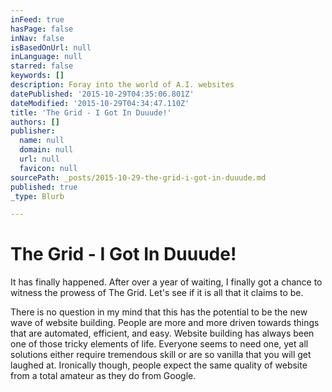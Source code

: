 ```yaml
---
inFeed: true
hasPage: false
inNav: false
isBasedOnUrl: null
inLanguage: null
starred: false
keywords: []
description: Foray into the world of A.I. websites
datePublished: '2015-10-29T04:35:06.801Z'
dateModified: '2015-10-29T04:34:47.110Z'
title: 'The Grid - I Got In Duuude!'
authors: []
publisher:
  name: null
  domain: null
  url: null
  favicon: null
sourcePath: _posts/2015-10-29-the-grid-i-got-in-duuude.md
published: true
_type: Blurb

---
```

# The Grid - I Got In Duuude!

It has finally happened. After over a year of waiting, I finally got a chance to witness the prowess of The Grid. Let's see if it is all that it claims to be. 

There is no question in my mind that this has the potential to be the new wave of website building. People are more and more driven towards things that are automated, efficient, and easy. Website building has always been one of those tricky elements of life. Everyone seems to need one, yet all solutions either require tremendous skill or are so vanilla that you will get laughed at. Ironically though, people expect the same quality of website from a total amateur as they do from Google.